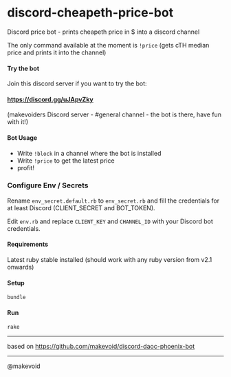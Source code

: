 # discord-cheapeth-price-bot

Discord price bot - prints cheapeth price in $ into a discord channel

The only command available at the moment is `!price` (gets cTH median price and prints it into the channel)

#### Try the bot

Join this discord server if you want to try the bot:

####  https://discord.gg/uJApvZky

(makevoiders Discord server - #general channel - the bot is there, have fun with it!)

#### Bot Usage

- Write `!block` in a channel where the bot is installed
- Write `!price` to get the latest price
- profit!

### Configure Env / Secrets

Rename `env_secret.default.rb` to `env_secret.rb` and fill the credentials for at least Discord (CLIENT_SECRET and BOT_TOKEN).

Edit `env.rb` and replace `CLIENT_KEY` and `CHANNEL_ID` with your Discord bot credentials.

#### Requirements

Latest ruby stable installed (should work with any ruby version from v2.1 onwards)

#### Setup

    bundle

#### Run

    rake

----

based on https://github.com/makevoid/discord-daoc-phoenix-bot

---

@makevoid

